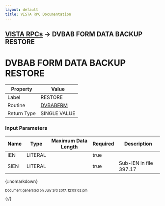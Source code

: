 ```yaml
---
layout: default
title: VISTA RPC Documentation
---
```


## [VISTA RPCs](TableOfContents) &#8594; DVBAB FORM DATA BACKUP RESTORE
# DVBAB FORM DATA BACKUP RESTORE



Property | Value
--- | ---
Label | RESTORE
Routine | [DVBABFRM](http://code.osehra.org/dox/Routine_DVBABFRM_source.html)
Return Type | SINGLE VALUE


### Input Parameters

Name | Type | Maximum Data Length | Required | Description
--- | --- | --- | --- | ---
IEN | LITERAL |  | true | 
SIEN | LITERAL |  | true | Sub-IEN in file 397.17



{::nomarkdown} <br/><p style="font-size: 11px">Document generated on July 3rd 2017, 12:09:02 pm</p>{:/}